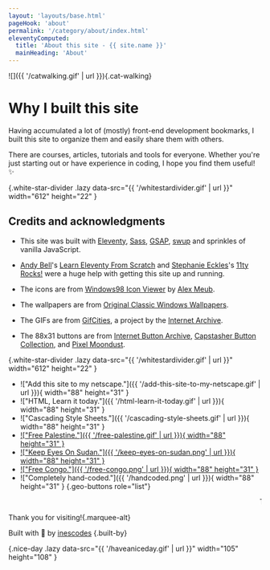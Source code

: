 ```yaml
---
layout: 'layouts/base.html'
pageHook: 'about'
permalink: '/category/about/index.html'
eleventyComputed:
  title: 'About this site - {{ site.name }}'
  mainHeading: 'About'
---
```


![]({{ '/catwalking.gif' | url }}){.cat-walking}

# Why I built this site

Having accumulated a lot of (mostly) front-end development bookmarks, I built this site to organize them and easily share them with others.

There are courses, articles, tutorials and tools for everyone. Whether you're just starting out or have experience in coding, I hope you find them useful! ✨

![](){.white-star-divider .lazy data-src="{{ '/whitestardivider.gif' | url }}" width="612" height="22" }

## Credits and acknowledgments

- This site was built with [Eleventy](https://www.11ty.dev/), [Sass](https://sass-lang.com/), [GSAP](https://greensock.com), [swup](https://swup.js.org/) and sprinkles of vanilla JavaScript.

- [Andy Bell](https://piccalil.li/)'s [Learn Eleventy From Scratch](https://learneleventyfromscratch.com/) and [Stephanie Eckles](https://thinkdobecreate.com/)'s [11ty Rocks!](https://11ty.rocks/) were a huge help with getting this site up and running.

- The icons are from [Windows98 Icon Viewer](https://win98icons.alexmeub.com/) by [Alex Meub](https://alexmeub.com/).

- The wallpapers are from [Original Classic Windows Wallpapers](https://www.dvd3000.ca/wp/).

- The GIFs are from [GifCities](https://gifcities.org/), a project by the [Internet Archive](https://archive.org/).

- The 88x31 buttons are from [Internet Button Archive](https://buttoncollection.neocities.org/), [Capstasher Button Collection](), and [Pixel Moondust](https://pixelmoondust.neocities.org/materials).

![](){.white-star-divider .lazy data-src="{{ '/whitestardivider.gif' | url }}" width="612" height="22" }

- !["Add this site to my netscape."]({{ '/add-this-site-to-my-netscape.gif' | url }}){ width="88" height="31" }
- !["HTML, Learn it today."]({{ '/html-learn-it-today.gif' | url }}){ width="88" height="31" }
- !["Cascading Style Sheets."]({{ '/cascading-style-sheets.gif' | url }}){ width="88" height="31" }
- [!["Free Palestine."]({{ '/free-palestine.gif' | url }}){ width="88" height="31" }](https://gazafunds.com/)
- [!["Keep Eyes On Sudan."]({{ '/keep-eyes-on-sudan.png' | url }}){ width="88" height="31" }](https://eyesonsudan.net/donate)
- [!["Free Congo."]({{ '/free-congo.png' | url }}){ width="88" height="31" }](https://www.focuscongo.com/en/spende/)
- !["Completely hand-coded."]({{ '/handcoded.png' | url }}){ width="88" height="31" }
  {.geo-buttons role="list"}

<marquee class="marquee">Thank you for visiting!</marquee>

Thank you for visiting!{.marquee-alt}

Built with 💓 by [inescodes](#)
{.built-by}

![](){.nice-day .lazy data-src="{{ '/haveaniceday.gif' | url }}" width="105" height="108" }
